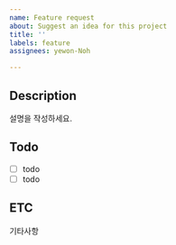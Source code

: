 ```yaml
---
name: Feature request
about: Suggest an idea for this project
title: ''
labels: feature
assignees: yewon-Noh

---
```


## Description

설명을 작성하세요.

## Todo

- [ ] todo
- [ ] todo

## ETC

기타사항
